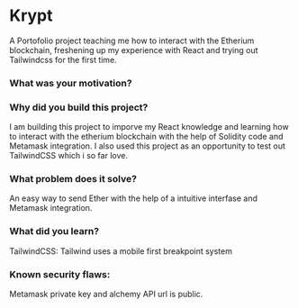 # Krypt

A Portofolio project teaching me how to interact with the Etherium blockchain, freshening up my experience with React and trying out Tailwindcss for the first time.



### What was your motivation?


### Why did you build this project?

I am building this project to imporve my React knowledge and learning how to interact with the etherium blockchain with the help of Solidity code and Metamask integration. I also used this project as an opportunity to test out TailwindCSS which i so far love. 


### What problem does it solve?

An easy way to send Ether with the help of a intuitive interfase and Metamask integration.


### What did you learn?

TailwindCSS:
    Tailwind uses a mobile first breakpoint system


### Known security flaws:

Metamask private key and alchemy API url is public.
